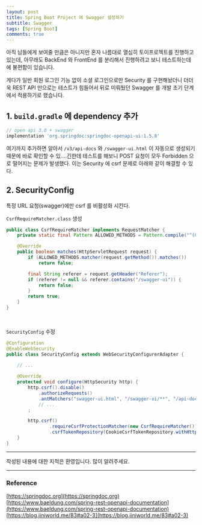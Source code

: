 ```yaml
---
layout: post
title: Spring Boot Project 에 Swagger 설정하기
subtitle: Swagger
tags: [Spring Boot]
comments: true
---
```


아직 남들에게 보여줄 만큼은 아니지만 혼자 나름대로 열심히 토이프로젝트를 진행하고 있는데, 아무래도 BackEnd 와 FrontEnd 를 분리해서 진행하려고 보니 테스트하는데에 불편함이 있습니다.  

게다가 일반 회원 로그인 기능 없이 소셜 로그인으로만 Security 를 구현해놨더니 더더욱 REST API 만으로는 테스트가 힘들어서 뒤로 미뤄뒀던 Swagger 를 개발 초기 단계에서 적용하기로 했습니다.



## 1. `build.gradle` 에 dependency 추가
```groovy
// open api 3.0 + swagger
implementation 'org.springdoc:springdoc-openapi-ui:1.5.8'
```

여기까지 추가하면 알아서 `/v3/api-docs` 와 `/swagger-ui.html` 이 자동으로 생성되기때문에 바로 확인할 수 있....긴한데
테스트를 해보니 POST 요청이 모두 Forbidden 으로 떨어지는 문제가 발생했다. 이는 Security 에 csrf 문제로 아래와 같이 해결할 수 있다.



## 2. SecurityConfig 
특정 URL 요청(swagger)에만 csrf 를 비활성화 시킨다.

`CsrfRequireMatcher.class` 생성
```java
public class CsrfRequireMatcher implements RequestMatcher {
	private static final Pattern ALLOWED_METHODS = Pattern.compile("^(GET|HEAD|TRACE|OPTIONS)$");

	@Override
	public boolean matches(HttpServletRequest request) {
		if (ALLOWED_METHODS.matcher(request.getMethod()).matches())
			return false;

		final String referer = request.getHeader("Referer");
		if (referer != null && referer.contains("/swagger-ui")) {
			return false;
		}
		return true;
	}
}

```
<br>

`SecurityConfig` 수정
```java
@Configuration
@EnableWebSecurity
public class SecurityConfig extends WebSecurityConfigurerAdapter {
	
	// ...

	@Override
	protected void configure(HttpSecurity http) {
		http.csrf().disable()
            .authorizeRequests()
            .antMatchers("swagger-ui.html", "/swagger-ui/**", "/api-docs", "/api-docs/**").hasRole(Role.USER.name())
            // ...
        ;

		http.csrf()
				.requireCsrfProtectionMatcher(new CsrfRequireMatcher())
				.csrfTokenRepository(CookieCsrfTokenRepository.withHttpOnlyFalse());
	}
}
```


---
작성된 내용에 대한 지적은 환영입니다.
많이 알려주세요.

---
### Reference
[https://springdoc.org](https://springdoc.org)  
[https://www.baeldung.com/spring-rest-openapi-documentation](https://www.baeldung.com/spring-rest-openapi-documentation)  
[https://blog.jiniworld.me/83#a02-3](https://blog.jiniworld.me/83#a02-3)